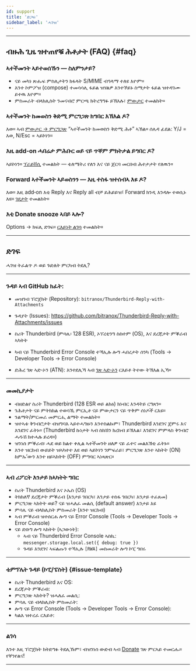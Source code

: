 ```yaml
---
id: support
title: 'ድጋፍ'
sidebar_label: 'ሓገዝ'
---
```


---

## ብዙሕ ጊዜ ዝተጠየቑ ሕቶታት (FAQ) {#faq}

### ኣተችመንት ኣይተወሰኹን — ስለምንታይ?

- ናይ መካነ ጽሑፍ ምስሊታትን ክፋላት S/MIME ብዓላማ ተለዩ እዮም።
- እንተ ኮምፖዝ (compose) ተመሳሳሊ ፋይል ዝሃልዎ እንተኾይኑ ስማታት ፋይል ዝተዳገሙ ይተዉ እዮም።
- ምስመራት ብላክሊስት ንመናብሮ ምርጫ ክትረግግፉ ይኽእሉ፣ [ምውታር](configuration#blacklist-glob-patterns) ተመልከት።

### ኣተችመንት ከመወስን ቅድሚ ምርግጋጽ ክግበር እኽእል ዶ?

እወ። ኣብ [ምውታር → ምርግጋጽ](configuration#confirmation) “ኣተችመንት ከመወስን ቅድሚ ሕቶ” ኣኽል። ሰሌዳ ፊደል: Y/J = እወ, N/Esc = ኣይኮነን።

### እዚ add‑on ሓበሬታ ምሕቡር ወይ ናይ ጥቐም ምክትታል ይግበር ዶ?

ኣይኮነን። [ፕራይቨሲ](privacy) ተመልከት — ቴለሜትሪ የለን እና ናይ ጀርባ መርበብ ሕተታታት የለዉን።

### Forward ኣተችመንት ኣይወስንን — እዚ ተስፋ ዝተሰብኣ እዩ ዶ?

እወ። እዚ add‑on እቲ Reply እና Reply all ብቻ ይሕይይዝ፤ Forward ክንዲ እንዳሎ ተወሲኑ እዩ። [ገደታት](usage#limitations) ተመልከት።

### እቲ Donate snooze ኣበይ ኣሎ?

Options → ክፍሊ ድገፍ። [ርእይነት ልገሳ](configuration#donation-visibility) ተመልከት።

---

## ድገፍ

ሓገዝ ትፈልጥ ዶ ወይ ጉድለት ምርካብ ትደሊ?

---

### ጉዳይ ኣብ GitHub ክፈት:

- መዝገብ ፕሮጀክት (Repository): `bitranox/Thunderbird-Reply-with-Attachments`
- ጉዳያት (Issues): https://github.com/bitranox/Thunderbird-Reply-with-Attachments/issues
- ስሪት Thunderbird (ምሳሌ፡ 128 ESR), ኦፕረቲንግ ስስተም (OS), እና ደረጃታት ምቕራብ ኣካትት
- ካብ ናይ Thunderbird Error Console ተኻኢሉ ሎግ ሓበረታት ሰንካ (Tools → Developer Tools → Error Console)

- ድሕረ ገጽ ኣድ‑ኦን (ATN): እንተደሊኻ ኣብ [ገጽ ኣድ‑ኦን](https://addons.thunderbird.net/thunderbird/addon/reply-with-attachments) ርእይቶ ትተው ትኽእል ኢኻ።

---

### መመኪያታት

- ብዘድልየ ስሪት Thunderbird (128 ESR ወይ ልክዕ) ክነብር እንዳትይ ርግጸን።
- ንሕቶታት ናይ ምትክክል ተወሳኺ ምርኢቶ ናይ ምውታርን ናይ ጥቅም ሰነዶች ርእዩ።
- ንልማት/ምርመራ መምርሒ ልማት ተመልከት።
- ዝተኣቱ ቅንብሮታት ብዝግባእ ኣይተሓግዙን እንተስልኩም፣ Thunderbird እንደገና ጀምሩ እና እንደገና ፈትኑ። (Thunderbird ኩነታት ኣብ ስክሽን ክረክብ ይኽእል፣ እንደገና ምምላስ ቅንብሮ ሓዱሽ ክተሓሉ ይረዳ።)
- ዝንነሰ ምቕራብ፡ ሓደ ወይ ክልተ ቀሊል ኣተችመንት ዘለዎ ናይ ፈተና መልእኽቲ ፈትኑ።
- እንተ ዝርከብ ውይይት ዝኣካተተ እዩ ወይ ኣይኮነን ንምፍራይ፣ ምርግጋጽ እንተ ኣክትት (ON) ከምኡ’ውን እንተ ዘይኣክትት (OFF) ምግባር ኣነጻጽር።

---

### ኣብ ሪፖርት እንታይ ክኣካትት ግበር

- ስሪት Thunderbird እና ኦኤስ (OS)
- ትክክለኛ ደረጃታት ምቕራብ (እንታይ ገበርካ፣ እንታይ ተስፋ ገበርካ፣ እንታይ ተፈጸመ)
- ምርግጋጽ ኣክትት ወይ? ናይ ዝሓለፈ መልሲ (default answer) እንታይ እዩ
- ምሳሌ ናይ ብላክሊስት ምስመራት (እንተ ዝርከብ)
- ኣብ ምቕራብ ዝተሰርሐ ሎግ ናይ Error Console (Tools → Developer Tools → Error Console)
- ናይ ድቡግ ሎግ ኣክትት (ኣጋውነት):
  - ኣብ ናይ Thunderbird Error Console ኣስኪ: `messenger.storage.local.set({ debug: true })`
  - ጉዳይ እንደገና ኣፍልጡን ተኻኢሉ `[RWA]` መስመራት ሎግ ኮፒ ግበሩ

---

### ቴምፕሌት ጉዳይ (ኮፒ/ፔስት) {#issue-template}

- ስሪት Thunderbird እና OS:
- ደረጃታት ምቕራብ:
- ምርግጋጽ ኣክትት? ዝሓለፈ መልሲ:
- ምሳሌ ናይ ብላክሊስት ምስመራት:
- ሎግ ናይ Error Console (Tools → Developer Tools → Error Console):
- ካልእ ዝተረፈ ርእይቶ:

---

### ልገሳ

እንተ እዚ ፕሮጀክት ክትድግፉ ትደሊኹም፣ ብዝንነሰ ውድብ ኣብ [Donate](donation) ገጽ ምርኣይ ተመርሑ። የቐንየልና!

---
